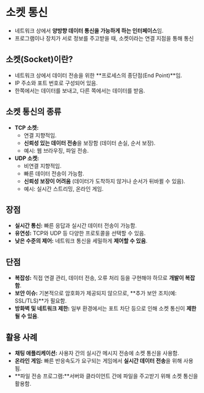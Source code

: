 # **소켓 통신**
- 네트워크 상에서 **양방향 데이터 통신을 가능하게 하는 인터페이스**임.
- 프로그램이나 장치가 서로 정보를 주고받을 때, 소켓이라는 연결 지점을 통해 통신

## 소켓(Socket)이란?
- 네트워크 상에서 데이터 전송을 위한 **프로세스의 종단점(End Point)**임.
- IP 주소와 포트 번호로 구성되어 있음.
- 한쪽에서는 데이터를 보내고, 다른 쪽에서는 데이터를 받음.

## 소켓 통신의 종류

- **TCP 소켓:**
    - 연결 지향적임.
    - **신뢰성 있는 데이터 전송**을 보장함 (데이터 손실, 순서 보장).
    - 예시: 웹 브라우징, 파일 전송.
- **UDP 소켓:**
    - 비연결 지향적임.
    - 빠른 데이터 전송이 가능함.
    - **신뢰성 보장이 어려움** (데이터가 도착하지 않거나 순서가 뒤바뀔 수 있음).
    - 예시: 실시간 스트리밍, 온라인 게임.

## 장점

- **실시간 통신:** 빠른 응답과 실시간 데이터 전송이 가능함.
- **유연성:** TCP와 UDP 등 다양한 프로토콜을 선택할 수 있음.
- **낮은 수준의 제어:** 네트워크 통신을 세밀하게 **제어할 수 있음**.

## 단점
- **복잡성:** 직접 연결 관리, 데이터 전송, 오류 처리 등을 구현해야 하므로 **개발이 복잡함**.
- **보안 이슈:** 기본적으로 암호화가 제공되지 않으므로, **추가 보안 조치(예: SSL/TLS)**가 필요함.
- **방화벽 및 네트워크 제한:** 일부 환경에서는 포트 차단 등으로 인해 소켓 통신이 **제한될 수 있음**.

## 활용 사례
- **채팅 애플리케이션:**  사용자 간의 실시간 메시지 전송에 소켓 통신을 사용함.
- **온라인 게임:** 빠른 반응속도가 요구되는 게임에서 **실시간 데이터 전송**을 위해 사용됨.
- **파일 전송 프로그램:**서버와 클라이언트 간에 파일을 주고받기 위해 소켓 통신을 활용함.
